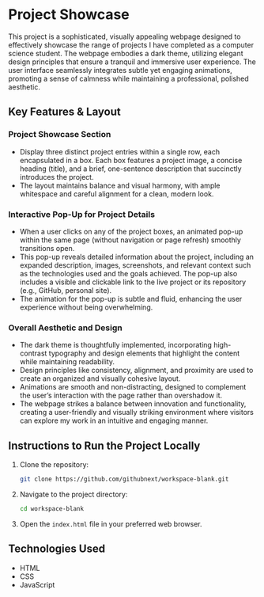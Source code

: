 # Project Showcase

This project is a sophisticated, visually appealing webpage designed to effectively showcase the range of projects I have completed as a computer science student. The webpage embodies a dark theme, utilizing elegant design principles that ensure a tranquil and immersive user experience. The user interface seamlessly integrates subtle yet engaging animations, promoting a sense of calmness while maintaining a professional, polished aesthetic.

## Key Features & Layout

### Project Showcase Section

- Display three distinct project entries within a single row, each encapsulated in a box. Each box features a project image, a concise heading (title), and a brief, one-sentence description that succinctly introduces the project.
- The layout maintains balance and visual harmony, with ample whitespace and careful alignment for a clean, modern look.

### Interactive Pop-Up for Project Details

- When a user clicks on any of the project boxes, an animated pop-up within the same page (without navigation or page refresh) smoothly transitions open.
- This pop-up reveals detailed information about the project, including an expanded description, images, screenshots, and relevant context such as the technologies used and the goals achieved. The pop-up also includes a visible and clickable link to the live project or its repository (e.g., GitHub, personal site).
- The animation for the pop-up is subtle and fluid, enhancing the user experience without being overwhelming.

### Overall Aesthetic and Design

- The dark theme is thoughtfully implemented, incorporating high-contrast typography and design elements that highlight the content while maintaining readability.
- Design principles like consistency, alignment, and proximity are used to create an organized and visually cohesive layout.
- Animations are smooth and non-distracting, designed to complement the user’s interaction with the page rather than overshadow it.
- The webpage strikes a balance between innovation and functionality, creating a user-friendly and visually striking environment where visitors can explore my work in an intuitive and engaging manner.

## Instructions to Run the Project Locally

1. Clone the repository:
    ```bash
    git clone https://github.com/githubnext/workspace-blank.git
    ```
2. Navigate to the project directory:
    ```bash
    cd workspace-blank
    ```
3. Open the `index.html` file in your preferred web browser.

## Technologies Used

- HTML
- CSS
- JavaScript

